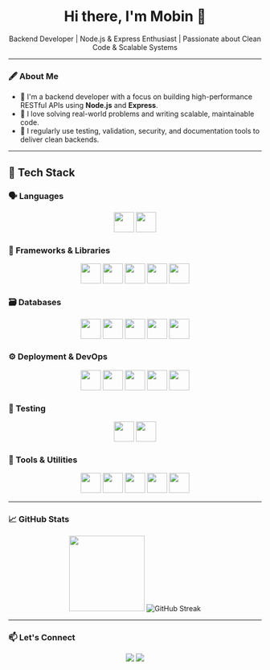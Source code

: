<h1 align="center">Hi there, I'm Mobin 👋</h1>

<p align="center">
  Backend Developer | Node.js & Express Enthusiast | Passionate about Clean Code & Scalable Systems
</p>

---

### 🖋 About Me

- 🚀 I'm a backend developer with a focus on building high-performance RESTful APIs using **Node.js** and **Express**.
- 🎯 I love solving real-world problems and writing scalable, maintainable code.
- 🧰 I regularly use testing, validation, security, and documentation tools to deliver clean backends.

---
## 🧠 Tech Stack

### 🗣 Languages
<p align="center">
  <img src="https://skillicons.dev/icons?i=javascript" height="40" />
  <img src="https://skillicons.dev/icons?i=typescript" height="40" />
</p>

### 🚀 Frameworks & Libraries
<p align="center">
  <img src="https://skillicons.dev/icons?i=nodejs" height="40" />
  <img src="https://skillicons.dev/icons?i=express" height="40" />
  <img src="https://skillicons.dev/icons?i=nestjs" height="40" />
  <img src="https://skillicons.dev/icons?i=socketio" height="40" />
  <img src="https://skillicons.dev/icons?i=graphql" height="40" />
</p>

### 🗃️ Databases
<p align="center">
  <img src="https://skillicons.dev/icons?i=mongodb" height="40" />
  <img src="https://skillicons.dev/icons?i=mysql" height="40" />
  <img src="https://skillicons.dev/icons?i=postgres" height="40" />
  <img src="https://skillicons.dev/icons?i=sqlite" height="40" />
  <img src="https://skillicons.dev/icons?i=redis" height="40" />
</p>

### ⚙️ Deployment & DevOps
<p align="center">
  <img src="https://skillicons.dev/icons?i=docker" height="40" />
  <img src="https://skillicons.dev/icons?i=vercel" height="40" />
  <img src="https://skillicons.dev/icons?i=nginx" height="40" />
  <img src="https://skillicons.dev/icons?i=linux" height="40" />
  <img src="https://skillicons.dev/icons?i=githubactions" height="40" />
</p>

### 🧪 Testing
<p align="center">
  <img src="https://skillicons.dev/icons?i=jest" height="40" />
  <img src="https://skillicons.dev/icons?i=vitest" height="40" />
</p>

### 🧰 Tools & Utilities
<p align="center">
  <img src="https://skillicons.dev/icons?i=git" height="40" />
  <img src="https://skillicons.dev/icons?i=github" height="40" />
  <img src="https://skillicons.dev/icons?i=postman" height="40" />
  <img src="https://skillicons.dev/icons?i=swagger" height="40" />
  <img src="https://skillicons.dev/icons?i=prisma" height="40" />
</p>


---

### 📈 GitHub Stats

<p align="center">
  <img src="https://github-readme-stats.vercel.app/api?username=lilmobin&show_icons=true&theme=tokyonight" height="150"/>
 <img src="https://github-readme-streak-stats.herokuapp.com?user=lilmobin&theme=tokyonight" alt="GitHub Streak" />
</p>

---

### 📫 Let's Connect

<p align="center">
  <a href="mailto:mobinsd82@gmail.com"><img src="https://img.shields.io/badge/Email-D14836?style=for-the-badge&logo=gmail&logoColor=white"/></a>
  <a href="https://t.me/lilmobin"><img src="https://img.shields.io/badge/Telegram-2CA5E0?style=for-the-badge&logo=telegram&logoColor=white"/></a>
</p>
